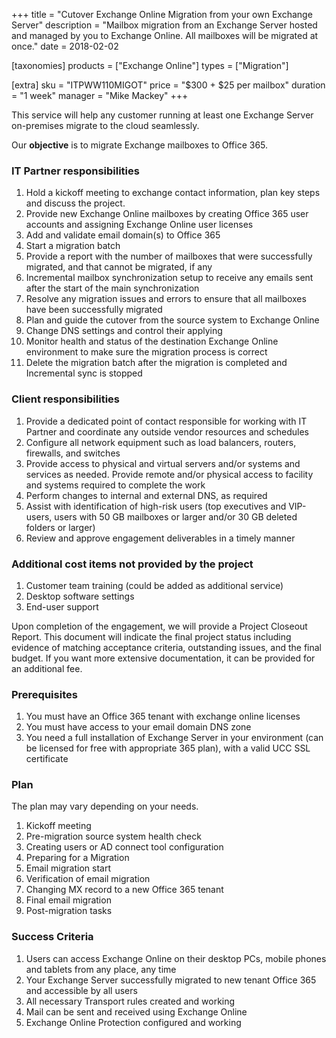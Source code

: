 +++
title = "Cutover Exchange Online Migration from your own Exchange Server"
description = "Mailbox migration from an Exchange Server hosted and managed by you to Exchange Online. All mailboxes will be migrated at once."
date = 2018-02-02

[taxonomies]
products = ["Exchange Online"]
types = ["Migration"]

[extra]
sku = "ITPWW110MIGOT"
price = "$300 + $25 per mailbox"
duration = "1 week"
manager = "Mike Mackey"
+++

This service will help any customer running at least one Exchange Server
on-premises migrate to the cloud seamlessly.

Our **objective** is to migrate Exchange mailboxes to Office 365.

### IT Partner responsibilities

1.  Hold a kickoff meeting to exchange contact information, plan key
    steps and discuss the project.
2.  Provide new Exchange Online mailboxes by creating Office 365 user
    accounts and assigning Exchange Online user licenses
3.  Add and validate email domain(s) to Office 365
4.  Start a migration batch
5.  Provide a report with the number of mailboxes that were successfully
    migrated, and that cannot be migrated, if any
6.  Incremental mailbox synchronization setup to receive any emails sent
    after the start of the main synchronization
7.  Resolve any migration issues and errors to ensure that all mailboxes
    have been successfully migrated
8.  Plan and guide the cutover from the source system to Exchange Online
9.  Change DNS settings and control their applying
10. Monitor health and status of the destination Exchange Online
    environment to make sure the migration process is correct
11. Delete the migration batch after the migration is completed and
    Incremental sync is stopped

### Client responsibilities

1.  Provide a dedicated point of contact responsible for working with IT
    Partner and coordinate any outside vendor resources and schedules
2.  Configure all network equipment such as load balancers, routers,
    firewalls, and switches
3.  Provide access to physical and virtual servers and/or systems and
    services as needed. Provide remote and/or physical access to
    facility and systems required to complete the work
4.  Perform changes to internal and external DNS, as required
5.  Assist with identification of high-risk users (top executives and
    VIP-users, users with 50 GB mailboxes or larger and/or 30
    GB deleted folders or larger)
6.  Review and approve engagement deliverables in a timely manner

### Additional cost items not provided by the project

1.  Customer team training (could be added as additional service)
2.  Desktop software settings
3.  End-user support

Upon completion of the engagement, we will provide a Project Closeout
Report. This document will indicate the final project status including
evidence of matching acceptance criteria, outstanding issues, and the
final budget. If you want more extensive documentation, it can be
provided for an additional fee.

### Prerequisites

1.  You must have an Office 365 tenant with exchange online licenses
2.  You must have access to your email domain DNS zone
3.  You need a full installation of Exchange Server in your environment
    (can be licensed for free with appropriate 365 plan), with a valid
    UCC SSL certificate

### Plan

The plan may vary depending on your needs.

1.  Kickoff meeting
2.  Pre-migration source system health check
3.  Creating users or AD connect tool configuration
4.  Preparing for a Migration
5.  Email migration start
6.  Verification of email migration
7.  Changing MX record to a new Office 365 tenant
8.  Final email migration
9.  Post-migration tasks

### Success Criteria

1.  Users can access Exchange Online on their desktop PCs, mobile phones
    and tablets from any place, any time
2.  Your Exchange Server successfully migrated to new tenant Office 365
    and accessible by all users
3.  All necessary Transport rules created and working
4.  Mail can be sent and received using Exchange Online
5.  Exchange Online Protection configured and working